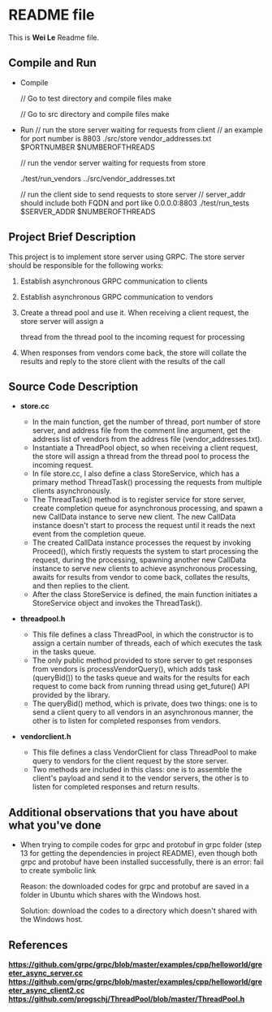 # README file

This is **Wei Le** Readme file.

## Compile and Run

- Compile

	// Go to test directory and compile files
		make

	// Go to src directory and compile files
		make

- Run
	// run the store server waiting for requests from client
	// an example for port number is 8803
	./src/store vendor_addresses.txt $PORTNUMBER $NUMBEROFTHREADS
	
	// run the vendor server waiting for requests from store
	
	./test/run_vendors ../src/vendor_addresses.txt
	
	// run the client side to send requests to store server
	// server_addr should include both FQDN and port like 0.0.0.0:8803
	./test/run_tests $SERVER_ADDR $NUMBEROFTHREADS

## Project Brief Description

This project is to implement store server using GRPC. The store server should be responsible for the following works:

1. Establish asynchronous GRPC communication to clients

2. Establish asynchronous GRPC communication to vendors

3. Create a thread pool and use it. When receiving a client request, the store server will assign a 

   thread from the thread pool to the incoming request for processing 

4. When responses from vendors come back, the store will collate the results and reply to the store client with the results of the call

## Source Code Description

- __store.cc__

	- In the main function, get the number of thread, port number of store server, and address file from the comment line argument, get the address list of vendors from the address file (vendor_addresses.txt).
	- Instantiate a ThreadPool object, so when receiving a client request, the store will assign a thread from the thread pool to process the incoming request.
	- In file store.cc, I also define a class StoreService, which has a primary method ThreadTask() processing the requests from multiple clients asynchronously. 
	- The ThreadTask() method is to register service for store server, create completion queue for asynchronous processing, and spawn a new CallData instance to serve new client. The new CallData instance doesn't start to process the request until it reads the next event from the completion queue.
	- The created CallData instance processes the request by invoking Proceed(), which firstly requests the system to start processing the request, during the processing, spawning another new CallData instance to serve new clients to achieve asynchronous processing, awaits for results from vendor to come back, collates the results, and then replies to the client.
	- After the class StoreService is defined, the main function initiates a StoreService object and invokes the ThreadTask().


- __threadpool.h__

	- This file defines a class ThreadPool, in which the constructor is to assign a certain number of threads, each of which executes the task in the tasks queue.
	- The only public method provided to store server to get responses from vendors is processVendorQuery(), which adds task (queryBid()) to the tasks queue and waits for the results for each request to come back from running thread using get_future() API provided by the library.
	- The queryBid() method, which is private, does two things: one is to send a client query to all vendors in an asynchronous manner, the other is to listen for completed responses from vendors.

- __vendorclient.h__

	- This file defines a class VendorClient for class ThreadPool to make query to vendors for the client request by the store server.
	- Two methods are included in this class: one is to assemble the client's payload and send it to the vendor servers, the other is to listen for completed responses and return results.
	
## Additional observations that you have about what you've done

- When trying to compile codes for grpc and protobuf in grpc folder (step 13 for getting the dependencies in project README), even though both grpc and protobuf have been installed successfully, there is an error: fail to create symbolic link
 
  Reason: the downloaded codes for grpc and protobuf are saved in a folder in Ubuntu which shares with the Windows host.

  Solution: download the codes to a directory which doesn't shared with the Windows host.

## References

__https://github.com/grpc/grpc/blob/master/examples/cpp/helloworld/greeter_async_server.cc__
__https://github.com/grpc/grpc/blob/master/examples/cpp/helloworld/greeter_async_client2.cc__
__https://github.com/progschj/ThreadPool/blob/master/ThreadPool.h__